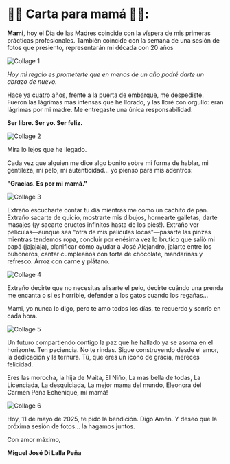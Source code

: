 # 🌷😽 Carta para mamá 🐘🌹: 

**Mami**, hoy el Día de las Madres coincide con la víspera de mis primeras prácticas profesionales. También coincide con la semana de una sesión de fotos que presiento, representarán mi década con 20 años

![Collage 1](https://migueldilalla.github.io/MothersDay2025/collagues/collage1.webp)

*Hoy mi regalo es prometerte que en menos de un año podré darte un abrazo de nuevo.*

Hace ya cuatro años, frente a la puerta de embarque, me despediste. Fueron las lágrimas más intensas que he llorado, y las lloré con orgullo: eran lágrimas por mi madre. Me entregaste una única responsabilidad:

**Ser libre. Ser yo. Ser feliz.**

![Collage 2](https://migueldilalla.github.io/MothersDay2025/collagues/collage2.webp)

Mira lo lejos que he llegado.

Cada vez que alguien me dice algo bonito sobre mi forma de hablar, mi gentileza, mi pelo, mi autenticidad… yo pienso para mis adentros:

**"Gracias. Es por mi mamá."**

![Collage 3](https://migueldilalla.github.io/MothersDay2025/collagues/collage3.webp)

Extraño escucharte contar tu día mientras me como un cachito de pan. Extraño sacarte de quicio, mostrarte mis dibujos, hornearte galletas, darte masajes (¡y sacarte eructos infinitos hasta de los pies!). Extraño ver películas—aunque sea "otra de mis películas locas"—pasarte las pinzas mientras tendemos ropa, concluir por enésima vez lo brutico que salió mi papá (jajajaja), planificar cómo ayudar a José Alejandro, jalarte entre los buhoneros, cantar cumpleaños con torta de chocolate, mandarinas y refresco. Arroz con carne y plátano.

![Collage 4](https://migueldilalla.github.io/MothersDay2025/collagues/collage4.webp)

Extraño decirte que no necesitas alisarte el pelo, decirte cuándo una prenda me encanta o si es horrible, defender a los gatos cuando los regañas...

Mami, yo nunca lo digo, pero te amo todos los días, te recuerdo y sonrío en cada hora.

![Collage 5](https://migueldilalla.github.io/MothersDay2025/collagues/collage5.webp)

Un futuro compartiendo contigo la paz que he hallado ya se asoma en el horizonte. Ten paciencia. No te rindas. Sigue construyendo desde el amor, la dedicación y la ternura. Tú, que eres un ícono de gracia, mereces felicidad.

Eres las morocha, la hija de Maita, El Niño, La mas bella de todas, La Licenciada, La desquiciada, La mejor mama del mundo, Eleonora del Carmen Peña Echenique, mi mamá!

![Collage 6](https://migueldilalla.github.io/MothersDay2025/collagues/collage6.webp)

Hoy, 11 de mayo de 2025, te pido la bendición. Digo Amén. Y deseo que la próxima sesión de fotos… la hagamos juntos.

Con amor máximo,

**Miguel José Di Lalla Peña**
